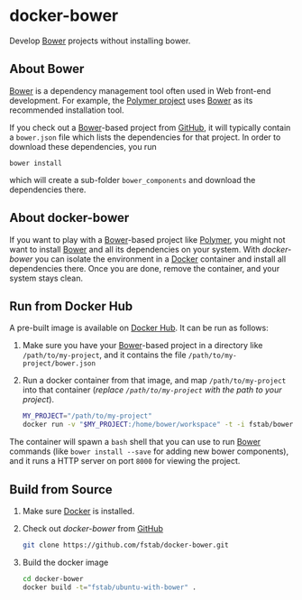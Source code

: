 docker-bower
============

Develop [Bower](http://bower.io) projects without installing bower.

About Bower
-----------

[Bower](http://bower.io) is a dependency management tool often used in Web front-end development.
For example, the [Polymer project](https://www.polymer-project.org) uses [Bower](http://bower.io) as its recommended installation tool.

If you check out a [Bower](http://bower.io)-based project from [GitHub](https://github.com), it will typically contain a `bower.json` file which lists the dependencies for that project. In order to download these dependencies, you run

    bower install

which will create a sub-folder `bower_components` and download the dependencies there.

About docker-bower
------------------

If you want to play with a [Bower](http://bower.io)-based project like [Polymer](https://www.polymer-project.org), you might not want to install [Bower](http://bower.io) and all its dependencies on your system. With _docker-bower_ you can isolate the environment in a [Docker](https://www.docker.com) container and install all dependencies there. Once you are done, remove the container, and your system stays clean.

Run from Docker Hub
-------------------

A pre-built image is available on [Docker Hub](https://registry.hub.docker.com/u/fstab/aws-cli). It can be run as follows:

1. Make sure you have your [Bower](http://bower.io)-based project in a directory like `/path/to/my-project`, and it contains the file `/path/to/my-project/bower.json`

2. Run a docker container from that image, and map `/path/to/my-project` into that container (_replace `/path/to/my-project` with the path to your project_).

   ```bash
   MY_PROJECT="/path/to/my-project"
   docker run -v "$MY_PROJECT:/home/bower/workspace" -t -i fstab/bower
   ```

The container will spawn a `bash` shell that you can use to run [Bower](http://bower.io) commands (like `bower install --save` for adding new bower components), and it runs a HTTP server on port `8000` for viewing the project.

Build from Source
-----------------

1. Make sure [Docker](https://www.docker.com) is installed.

2. Check out _docker-bower_ from [GitHub](https://github.com)

   ```bash
   git clone https://github.com/fstab/docker-bower.git
   ```
3. Build the docker image

   ```bash
   cd docker-bower
   docker build -t="fstab/ubuntu-with-bower" .
   ```
